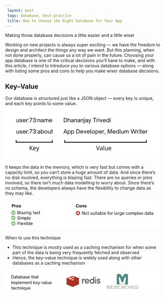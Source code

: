 ```yaml
---
 layout: post
 tags: database, best-practice
 title: How to Choose the Right Database for Your App
---
```

Making those database decisions a little easier and a little wiser

Working on new projects is always super exciting — we have the freedom to design and architect the things any way we want. But this planning, when not done properly, can cause us a lot of pain in the future.
Choosing your app database is one of the critical decisions you’ll have to make, and with this article, I intend to introduce you to various database options — along with listing some pros and cons to help you make wiser database decisions.

## Key–Value

Our database is structured just like a JSON object — every key is unique, and each key points to some value.

![Pic1](/images/db-pic1.png?style=centerme)

It keeps the data in the memory, which is very fast but comes with a capacity limit, so you can’t store a huge amount of data. And since there’s no disk involved, everything is blazing fast.
There are no queries or joins involved, so there isn’t much data modelling to worry about. Since there’s no schema, the developers always have the flexibility to change data as they may like.

![Pic2](/images/db-pic2.png)

When to use this technique
- This technique is mostly used as a caching mechanism for when some part of the data is being very frequently fetched and observed
- Hence, the key–value technique is widely used along with other databases as a caching mechanism

![Pic3](/images/db-pic3.png)
